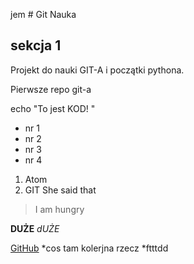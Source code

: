 
jem # Git Nauka
## sekcja 1

Projekt do nauki GIT-A i początki pythona.

Pierwsze repo git-a

echo "To jest KOD!
"
* nr 1
* nr 2
* nr 3
* nr 4
1. Atom
2. GIT
She said that
> I am hungry

**DUŻE**
*dUŻE*

[GitHub](htttp://google.com)
*cos tam
kolerjna rzecz
*ftttdd
